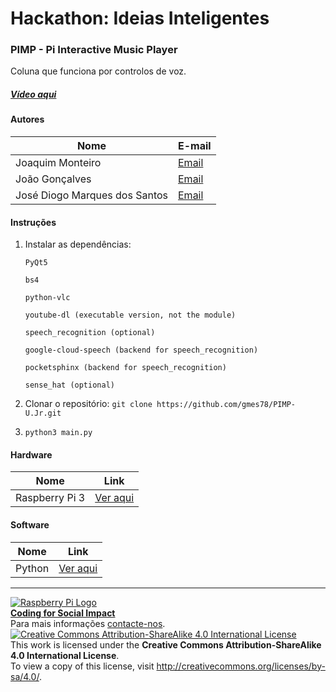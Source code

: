 ﻿# Hackathon: Ideias Inteligentes

### PIMP - Pi Interactive Music Player

Coluna que funciona por controlos de voz. 
  
##### [Vídeo aqui](https://drive.google.com/file/d/0B_pUAOPBkih7NG52TDFyUHViNTA/view?usp=sharing)
  
#### Autores  

|Nome  |E-mail  |  
|---|---|    
|Joaquim Monteiro  |[Email](mailto:gmes.078@gmail.com)  |
|João Gonçalves  |[Email](mailto:jpcg89@gmail.com)  |
|José Diogo Marques dos Santos|[Email](mailto:santos.josediogo@gmail.com)  |

#### Instruções

1. Instalar as dependências:

    `PyQt5`

    `bs4`

    `python-vlc`

    `youtube-dl (executable version, not the module)`

    `speech_recognition (optional)`

    `google-cloud-speech (backend for speech_recognition)`

    `pocketsphinx (backend for speech_recognition)`

    `sense_hat (optional)`

2. Clonar o repositório: `git clone https://github.com/gmes78/PIMP-U.Jr.git`

3. `python3 main.py`

#### Hardware  

|Nome  |Link  |  
|---|---|    
|Raspberry Pi 3  |[Ver aqui](http://www.raspberrypi.org)  |  

#### Software  

|Nome  |Link  |  
|---|---|    
|Python  |[Ver aqui](http://www.python.org)  |


***  
[![Raspberry Pi Logo](https://upload.wikimedia.org/wikipedia/en/thumb/c/cb/Raspberry_Pi_Logo.svg/50px-Raspberry_Pi_Logo.svg.png)](http://raspberrypi.org)   
[**Coding for Social Impact**](http://codingforsocialimpact.fe.up.pt)  
Para mais informações [contacte-nos](mailto:hello@codingforsocialimpact.org.com).  
[![Creative Commons Attribution-ShareAlike 4.0 International License](https://licensebuttons.net/l/by-sa/4.0/88x31.png)](http://creativecommons.org/licenses/by-sa/4.0/)  
This work is licensed under the **Creative Commons Attribution-ShareAlike 4.0 International License**.  
To view a copy of this license, visit http://creativecommons.org/licenses/by-sa/4.0/.  
